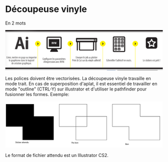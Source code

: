 # Découpeuse vinyle

 En 2 mots

![](../.gitbook/assets/image%20%2831%29.png)

Les polices doivent être vectorisées. La découpeuse vinyle travaille en mode trait. En cas de superposition d'aplat, il est essentiel de travailler en mode "outline" \(CTRL-Y\) sur illustrator et d'utiliser le pathfinder pour fusionner les formes. Exemple: 

![](../.gitbook/assets/image%20%2859%29.png)

Le format de fichier attendu est un Illustrator CS2. 



